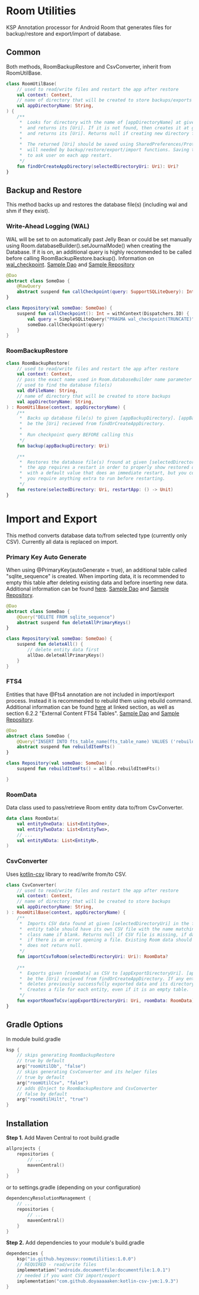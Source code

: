 # Room Utilities

KSP Annotation processor for Android Room that generates files for backup/restore and export/import
of database.

## Common

Both methods, RoomBackupRestore and CsvConverter, inherit from RoomUtilBase.
```kotlin
class RoomUtilBase(
    // used to read/write files and restart the app after restore
    val context: Context,
    // name of directory that will be created to store backups/exports
    val appDirectoryName: String,
) {
    /**
     *  Looks for directory with the name of [appDirectoryName] at given [selectedDirectoryUri] 
     *  and returns its [Uri]. If it is not found, then creates it at given [selectedDirectoryUri]
     *  and returns its [Uri]. Returns null if creating new directory fails.
     *  
     *  The returned [Uri] should be saved using SharedPreferences/Proto DataStore/etc since it
     *  will needed by backup/restore/export/import functions. Saving the [Uri] will skip the need
     *  to ask user on each app restart.
     */
    fun findOrCreateAppDirectory(selectedDirectoryUri: Uri): Uri?
}
```

## Backup and Restore

This method backs up and restores the database file(s) (including wal and shm if they exist).

### Write-Ahead Logging (WAL)
WAL will be set to on automatically past Jelly Bean or could be set manually using
Room.databaseBuilder().setJournalMode() when creating the Database. If it is on, an additional
query is highly recommended to be called before calling RoomBackupRestore.backup(). 
Information on [wal_checkpoint][1]. [Sample Dao][2] and [Sample Repository][3]

```kotlin
@Dao
abstract class SomeDao {
    @RawQuery
    abstract suspend fun callCheckpoint(query: SupportSQLiteQuery): Int
}

class Repository(val someDao: SomeDao) {
    suspend fun callCheckpoint(): Int = withContext(Dispatchers.IO) {
        val query = SimpleSQLiteQuery("PRAGMA wal_checkpoint(TRUNCATE)")
        someDao.callCheckpoint(query)
    }
}
```

### RoomBackupRestore
```kotlin
class RoomBackupRestore(
    // used to read/write files and restart the app after restore
    val context: Context,
    // pass the exact name used in Room.databaseBuilder name parameter including the file extension!
    // used to find the database file(s)
    val dbFileName: String,
    // name of directory that will be created to store backups
    val appDirectoryName: String,
) : RoomUtilBase(context, appDirectoryName) {
    /**
     *  Backs up database file(s) to given [appBackupDirectory]. [appBackupDirectory] should
     *  be the [Uri] recieved from findOrCreateAppDirectory.
     *  
     *  Run checkpoint query BEFORE calling this
     */
    fun backup(appBackupDirectory: Uri)

    /**
     *  Restores the database file(s) fround at given [selectedDirectory]. After restoring file(s)
     *  the app requires a restart in order to properly show restored data. [restartApp] does come
     *  with a default value that does an immediate restart, but you could provide a custom one, if
     *  you require anything extra to run before restarting.
     */
    fun restore(selectedDirectory: Uri, restartApp: () -> Unit)
}
```

# Import and Export
This method converts database data to/from selected type (currently only CSV). Currently all data
is replaced on import.

### Primary Key Auto Generate
When using @PrimaryKey(autoGenerate = true), an additional table called "sqlite_sequence" is
created. When importing data, it is recommended to empty this table after deleting existing data
and before inserting new data. Additional information can be found [here][4]. 
[Sample Dao][2] and [Sample Repository][3].
```kotlin
@Dao
abstract class SomeDao {
    @Query("DELETE FROM sqlite_sequence")
    abstract suspend fun deleteAllPrimaryKeys()
}

class Repository(val someDao: SomeDao) {
    suspend fun deleteAll() {
        // delete entity data first
        allDao.deleteAllPrimaryKeys()
    }
}
```

### FTS4
Entities that have @Fts4 annotation are not included in import/export process. Instead it is 
recommended to rebuild them using rebuild command. Additional information can be found [here][5] at
linked section, as well as section 6.2.2 "External Content FTS4 Tables".
[Sample Dao][2] and [Sample Repository][3].
```kotlin
@Dao
abstract class SomeDao {
    @Query("INSERT INTO fts_table_name(fts_table_name) VALUES ('rebuild')")
    abstract suspend fun rebuildItemFts()
}

class Repository(val someDao: SomeDao) {
    suspend fun rebuildItemFts() = allDao.rebuildItemFts()

}
```
### RoomData
Data class used to pass/retrieve Room entity data to/from CsvConverter.
```kotlin
data class RoomData(
    val entityOneData: List<EntityOne>,
    val entityTwoData: List<EntityTwo>,
    // ...
    val entityNData: List<EntityN>,
)
```
### CsvConverter
Uses [kotlin-csv][6] library to read/write from/to CSV.
```kotlin
class CsvConverter(
    // used to read/write files and restart the app after restore
    val context: Context,
    // name of directory that will be created to store backups
    val appDirectoryName: String,
) : RoomUtilBase(context, appDirectoryName) {
    /**
     *  Imports CSV data found at given [selectedDirectoryUri] in the form of [RoomData]. Every
     *  entity table should have its own CSV file with the name matching @Entity.tableName or 
     *  class name if blank. Returns null if CSV file is missing, if data is the wrong type, or
     *  if there is an error opening a file. Existing Room data should only be deleted if this
     *  does not return null.
     */
    fun importCsvToRoom(selectedDirectoryUri: Uri): RoomData?
    
    /**
     *  Exports given [roomData] as CSV to [appExportDirectoryUri]. [appExportDirectoryUri] should
     *  be the [Uri] recieved from findOrCreateAppDirectory. If any entity fails to export,
     *  deletes previously successfully exported data and its directory of this export attempt.
     *  Creates a file for each entity, even if it is an empty table.
     */
    fun exportRoomToCsv(appExportDirectoryUri: Uri, roomData: RoomData)
}
```

## Gradle Options
In module build.gradle
```kotlin
ksp {
    // skips generating RoomBackupRestore
    // true by default
    arg("roomUtilDb", "false")
    // skips generating CsvConverter and its helper files
    // true by default
    arg("roomUtilCsv", "false")
    // adds @Inject to RoomBackupRestore and CsvConverter
    // false by default
    arg("roomUtilHilt", "true")
}
```

## Installation

**Step 1.** Add Maven Central to root build.gradle
```kotlin
allprojects {
    repositories {
        // ...
        mavenCentral()
    }
}
```
or to settings.gradle (depending on your configuration)
```kotlin
dependencyResolutionManagement {
    // ...
    repositories {
        // ...
        mavenCentral()
    }
}
```

**Step 2.** Add dependencies to your module's build.gradle
```kotlin
dependencies {
    ksp("io.github.heyzeusv:roomutilities:1.0.0")
    // REQUIRED - read/write files
    implementation("androidx.documentfile:documentfile:1.0.1")
    // needed if you want CSV import/export
    implementation("com.github.doyaaaaaken:kotlin-csv-jvm:1.9.3")
}
```

[1]: https://www.sqlite.org/pragma.html#pragma_wal_checkpoint
[2]: https://github.com/HeyZeusV/AndroidUtilities/blob/feature_room_utilities/app/src/main/java/com/heyzeusv/androidutilitieslibrary/database/dao/AllDao.kt
[3]: https://github.com/HeyZeusV/AndroidUtilities/blob/feature_room_utilities/app/src/main/java/com/heyzeusv/androidutilitieslibrary/database/Repository.kt
[4]: https://www.sqlite.org/autoinc.html
[5]: https://www.sqlite.org/fts3.html#*fts4rebuidcmd
[6]: https://github.com/jsoizo/kotlin-csv
